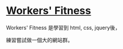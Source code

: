 # [Workers' Fitness](https://sbsy1517.github.io/Workers-Fitness/)

Workers' Fitness 是學習到 html, css, jquery後，

練習嘗試做一個大的網站群。